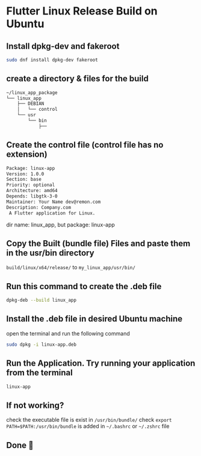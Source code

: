 # Flutter Linux Release Build on Ubuntu

## Install dpkg-dev and fakeroot

```bash
sudo dnf install dpkg-dev fakeroot
```

## create a directory & files for the build

```bash
~/linux_app_package
└── linux_app
    ├── DEBIAN
    │   └── control
    └── usr
        └── bin
            ├──
```

## Create the control file (control file has no extension)

```bash
Package: linux-app
Version: 1.0.0
Section: base
Priority: optional
Architecture: amd64
Depends: libgtk-3-0
Maintainer: Your Name dev@remon.com
Description: Company.com
 A Flutter application for Linux.
```

dir name: linux_app,
but package: linux-app

## Copy the Built (bundle file) Files and paste them in the usr/bin directory

`build/linux/x64/release/` to `my_linux_app/usr/bin/`

## Run this command to create the .deb file

```bash
dpkg-deb --build linux_app
```

## Install the .deb file in desired Ubuntu machine

open the terminal and run the following command

```bash
sudo dpkg -i linux-app.deb
```

## Run the Application. Try running your application from the terminal

```bash
linux-app
```

## If not working?

check the executable file is exist in `/usr/bin/bundle/`
check `export PATH=$PATH:/usr/bin/bundle` is added in `~/.bashrc` or `~/.zshrc` file

## Done 🎉
